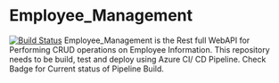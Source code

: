 # Employee_Management
[![Build Status](https://dev.azure.com/PipelineAzureDemo/Employee_Info_Management/_apis/build/status/ManojLti.Employee_Management?branchName=main)](https://dev.azure.com/PipelineAzureDemo/Employee_Info_Management/_build/latest?definitionId=9&branchName=main)
Employee_Management is the Rest full WebAPI for Performing CRUD operations on Employee Information.
This repository needs to be build, test and deploy using Azure CI/ CD Pipeline.
Check Badge for Current status of Pipeline Build.

